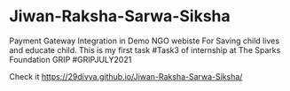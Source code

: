 # Jiwan-Raksha-Sarwa-Siksha
Payment Gateway Integration in Demo NGO webiste For Saving child lives and educate child. This is my first task #Task3 of internship at The Sparks Foundation GRIP #GRIPJULY2021

Check it https://29divya.github.io/Jiwan-Raksha-Sarwa-Siksha/
